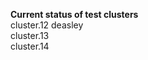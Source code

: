 <b>Current status of test clusters</b> <br/>
cluster.12 deasley <br/>
cluster.13  <br/>
cluster.14  <br/>
